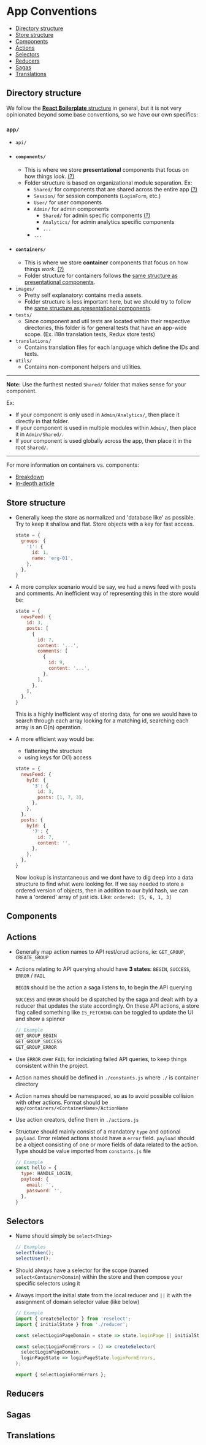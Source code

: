 
# App Conventions

- [Directory structure](#directory-structure)
- [Store structure](#store-structure)
- [Components](#components)
- [Actions](#actions)
- [Selectors](#selectors)
- [Reducers](#reducers)
- [Sagas](#sagas)
- [Translations](#translations)

## Directory structure
We follow the [**React Boilerplate** structure](https://github.com/react-boilerplate/react-boilerplate/blob/master/docs/general/introduction.md#project-structure) in general, but it is not very opinionated beyond some base conventions, so we have our own specifics:

### `app/`
- `api/`
- #### `components/`
  - This is where we store **presentational** components that focus on how things _look_. [(?)](#componentRef)
  - <a id="componentFolderStructureRef"></a>Folder structure is based on organizational module separation. Ex:
    - `Shared/` for components that are shared across the entire app [(?)](#sharedStructureRef)
    - `Session/` for session components (`LoginForm`, etc.)
    - `User/` for user components
    - `Admin/` for admin components
      - `Shared/` for admin specific components [(?)](#sharedStructureRef)
      - `Analytics/` for admin analytics specific components
      - `...`
    - `...`
- #### `containers/`
  - This is where we store **container** components that focus on how things _work_. [(?)](#componentRef)
  - Folder structure for containers follows the [same structure as presentational components](#componentFolderStructureRef).
- `images/`
  - Pretty self explanatory: contains media assets.
  - Folder structure is less important here, but we should try to follow the [same structure as presentational components](#componentFolderStructureRef).
- `tests/`
  - Since component and util tests are located within their respective directories, this folder is for general tests that have an app-wide scope. (Ex. i18n translation tests, Redux store tests)
- `translations/`
  - Contains translation files for each language which define the IDs and texts.
- `utils/`
  - Contains non-component helpers and utilities.

---
<a id="sharedStructureRef"></a>**Note:** Use the furthest nested `Shared/` folder that makes sense for your component.

Ex:
- If your component is only used in `Admin/Analytics/`, then place it directly in that folder.
- If your component is used in multiple modules within `Admin/`, then place it in `Admin/Shared/`.
- If your component is used globally across the app, then place it in the root `Shared/`.

---
<a id="componentRef"></a>For more information on containers vs. components:
- [Breakdown](https://stackoverflow.com/a/41636115)
- [In-depth article](https://medium.com/@dan_abramov/smart-and-dumb-components-7ca2f9a7c7d0)

## Store structure
- Generally keep the store as normalized and 'database like' as possible. Try to keep it shallow and flat. Store objects with a key for fast access.

  ```javascript
  state = {
    groups: {
      '1': { 
        id: 1,
        name: 'erg-01',
      },
    },
  }
  ```

- A more complex scenario would be say, we had a news feed with posts and comments. An inefficient way of representing this in the store would be:

  ```javascript
  state = {
    newsFeed: {
      id: 3,
      posts: [
        {
          id: 7,
          content: '...',
          comments: [
            {
              id: 9,
              content: '...',
            },
          ],
        },
      ],
    },
  }
  ```

  This is a highly inefficient way of storing data, for one we would have to search through each array looking for a matching id, searching each array is an O(n) operation. 
  
- A more efficient way would be:
  - flattening the structure
  - using keys for O(1) access
  
  ```javascript
  state = {
    newsFeed: {
      byId: {
        '3': { 
          id: 3,
          posts: [1, 7, 3],
        },
      },
    },
    posts: {
      byId: {
        '7': {
          id: 7,
          content: '',
        },
      },
    },
  }
  ```

  Now lookup is instantaneous and we dont have to dig deep into a data structure to find what were looking for. If we say needed to store a ordered version of objects, then in addition to our byId hash, we can have a 'ordered' array of just ids. Like: `ordered: [5, 6, 1, 3]`
  
## Components
  
## Actions
- Generally map action names to API rest/crud actions, ie: `GET_GROUP`, `CREATE_GROUP`
- Actions relating to API querying should have **3 states**: `BEGIN`, `SUCCESS`, `ERROR` / `FAIL`

  `BEGIN` should be the action a saga listens to, to begin the API querying
  
  `SUCCESS` and `ERROR` should be dispatched by the saga and dealt with by a reducer that updates the state accordingly. On these API actions, a store flag called something like `IS_FETCHING` can be toggled to update the UI and show a spinner
  
  ```javascript
  // Example
  GET_GROUP_BEGIN
  GET_GROUP_SUCCESS
  GET_GROUP_ERROR
  ```

- Use `ERROR` over `FAIL` for indiciating failed API queries, to keep things consistent within the project.
- Action names should be defined in `./constants.js` where `./` is container directory
- Action names should be namespaced, so as to avoid possible collision with other actions. Format should be `app/containers/<ContainerName>/ActionName`
- Use action creators, define them in `./actions.js`

- Structure should mainly consist of a mandatory `type` and optional `payload`. Error related actions should have a `error` field. `payload` should be a object consisting of one or more fields of data related to the action. Type should be value imported from `constants.js` file

  ```javascript
  // Example
  const hello = {
    type: HANDLE_LOGIN,
    payload: {
      email: '',
      password: '',
    },
  }
  ```
  
## Selectors
- Name should simply be `select<Thing>`

  ```javascript
  // Examples       
  selectToken();
  selectUser();
  ```
  
- Should always have a selector for the scope (named `select<Container>Domain`) within the store and then compose your specific selectors using it
- Always import the initial state from the local reducer and `||` it with the assignment of domain selector value (like below)
  
  ```javascript
  // Example
  import { createSelector } from 'reselect';
  import { initialState } from './reducer';
  
  const selectLoginPageDomain = state => state.loginPage || initialState;
  
  const selectLoginFormErrors = () => createSelector(
    selectLoginPageDomain,
    loginPageState => loginPageState.loginFormErrors,
  );
  
  export { selectLoginFormErrors };
  ```

## Reducers

## Sagas

## Translations
